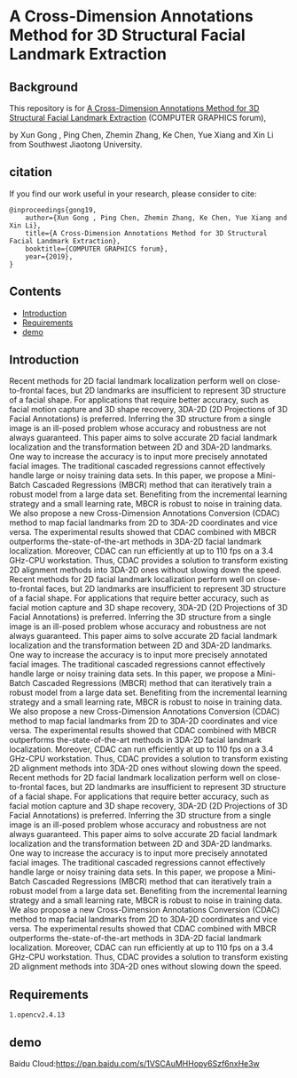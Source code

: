 A Cross-Dimension Annotations Method for 3D Structural Facial Landmark Extraction
====

Background
-------
This repository is for [A Cross-Dimension Annotations Method for 3D Structural Facial Landmark Extraction](https://onlinelibrary.wiley.com/doi/full/10.1111/cgf.13895) (COMPUTER GRAPHICS forum),

by Xun Gong , Ping Chen, Zhemin Zhang, Ke Chen, Yue Xiang and Xin Li from Southwest Jiaotong University.

citation
-------
If you find our work useful in your research, please consider to cite:

    @inproceedings{gong19,
        author={Xun Gong , Ping Chen, Zhemin Zhang, Ke Chen, Yue Xiang and Xin Li},
        title={A Cross-Dimension Annotations Method for 3D Structural Facial Landmark Extraction},
        booktitle={COMPUTER GRAPHICS forum},   
        year={2019},   
    }
Contents
-------
* [Introduction](#Introduction)
* [Requirements](#Requirements)
* [demo](#demo)

Introduction
-------
Recent methods for 2D facial landmark localization perform well on close-to-frontal faces, but 2D landmarks are insufficient
to represent 3D structure of a facial shape. For applications that require better accuracy, such as facial motion capture and
3D shape recovery, 3DA-2D (2D Projections of 3D Facial Annotations) is preferred. Inferring the 3D structure from a single
image is an ill-posed problem whose accuracy and robustness are not always guaranteed. This paper aims to solve accurate 2D
facial landmark localization and the transformation between 2D and 3DA-2D landmarks. One way to increase the accuracy is
to input more precisely annotated facial images. The traditional cascaded regressions cannot effectively handle large or noisy
training data sets. In this paper, we propose a Mini-Batch Cascaded Regressions (MBCR) method that can iteratively train
a robust model from a large data set. Benefiting from the incremental learning strategy and a small learning rate, MBCR is
robust to noise in training data. We also propose a new Cross-Dimension Annotations Conversion (CDAC) method to map
facial landmarks from 2D to 3DA-2D coordinates and vice versa. The experimental results showed that CDAC combined with
MBCR outperforms the-state-of-the-art methods in 3DA-2D facial landmark localization. Moreover, CDAC can run efficiently
at up to 110 fps on a 3.4 GHz-CPU workstation. Thus, CDAC provides a solution to transform existing 2D alignment methods
into 3DA-2D ones without slowing down the speed.
Recent methods for 2D facial landmark localization perform well on close-to-frontal faces, but 2D landmarks are insufficient
to represent 3D structure of a facial shape. For applications that require better accuracy, such as facial motion capture and
3D shape recovery, 3DA-2D (2D Projections of 3D Facial Annotations) is preferred. Inferring the 3D structure from a single
image is an ill-posed problem whose accuracy and robustness are not always guaranteed. This paper aims to solve accurate 2D
facial landmark localization and the transformation between 2D and 3DA-2D landmarks. One way to increase the accuracy is
to input more precisely annotated facial images. The traditional cascaded regressions cannot effectively handle large or noisy
training data sets. In this paper, we propose a Mini-Batch Cascaded Regressions (MBCR) method that can iteratively train
a robust model from a large data set. Benefiting from the incremental learning strategy and a small learning rate, MBCR is
robust to noise in training data. We also propose a new Cross-Dimension Annotations Conversion (CDAC) method to map
facial landmarks from 2D to 3DA-2D coordinates and vice versa. The experimental results showed that CDAC combined with
MBCR outperforms the-state-of-the-art methods in 3DA-2D facial landmark localization. Moreover, CDAC can run efficiently
at up to 110 fps on a 3.4 GHz-CPU workstation. Thus, CDAC provides a solution to transform existing 2D alignment methods
into 3DA-2D ones without slowing down the speed.
Recent methods for 2D facial landmark localization perform well on close-to-frontal faces, but 2D landmarks are insufficient
to represent 3D structure of a facial shape. For applications that require better accuracy, such as facial motion capture and
3D shape recovery, 3DA-2D (2D Projections of 3D Facial Annotations) is preferred. Inferring the 3D structure from a single
image is an ill-posed problem whose accuracy and robustness are not always guaranteed. This paper aims to solve accurate 2D
facial landmark localization and the transformation between 2D and 3DA-2D landmarks. One way to increase the accuracy is
to input more precisely annotated facial images. The traditional cascaded regressions cannot effectively handle large or noisy
training data sets. In this paper, we propose a Mini-Batch Cascaded Regressions (MBCR) method that can iteratively train
a robust model from a large data set. Benefiting from the incremental learning strategy and a small learning rate, MBCR is
robust to noise in training data. We also propose a new Cross-Dimension Annotations Conversion (CDAC) method to map
facial landmarks from 2D to 3DA-2D coordinates and vice versa. The experimental results showed that CDAC combined with
MBCR outperforms the-state-of-the-art methods in 3DA-2D facial landmark localization. Moreover, CDAC can run efficiently
at up to 110 fps on a 3.4 GHz-CPU workstation. Thus, CDAC provides a solution to transform existing 2D alignment methods
into 3DA-2D ones without slowing down the speed.

Requirements
-------
    1.opencv2.4.13
demo 
-------
Baidu Cloud:https://pan.baidu.com/s/1VSCAuMHHopy6Szf6nxHe3w
